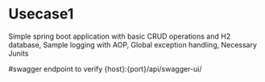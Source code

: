 # Usecase1
Simple spring boot application with basic CRUD operations and H2 database, 
Sample logging with AOP,
Global exception handling,
Necessary Junits 

#swagger endpoint to verify
{host}:{port}/api/swagger-ui/
